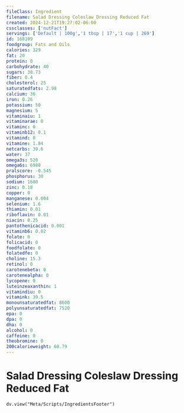 ```yaml
---
fileClass: Ingredient
filename: Salad Dressing Coleslaw Dressing Reduced Fat
created: 2024-12-21T19:27:02-06:00
cssclasses: ['nutFact']
servings: ['Default | 100g','1 tbsp | 17','1 cup | 269']
id: 168109
foodgroup: Fats and Oils
calories: 329
fat: 20
protein: 0
carbohydrate: 40
sugars: 38.73
fiber: 0.4
cholesterol: 25
saturatedfats: 2.98
calcium: 36
iron: 0.26
potassium: 50
magnesium: 5
vitaminaiu: 1
vitaminarae: 0
vitaminc: 0
vitaminb12: 0.1
vitamind: 0
vitamine: 1.84
netcarbs: 39.6
water: 37
omega3s: 520
omega6s: 6980
pralscore: -0.545
phosphorus: 30
sodium: 1600
zinc: 0.18
copper: 0
manganese: 0.004
selenium: 1.6
thiamin: 0.01
riboflavin: 0.01
niacin: 0.25
pantothenicacid: 0.001
vitaminb6: 0.02
folate: 0
folicacid: 0
foodfolate: 0
folatedfe: 0
choline: 15.3
retinol: 0
carotenebeta: 0
carotenealpha: 0
lycopene: 0
luteinzeaxanthin: 1
vitamindiu: 0
vitamink: 39.5
monounsaturatedfat: 8600
polyunsaturatedfat: 7520
epa: 0
dpa: 0
dha: 0
alcohol: 0
caffeine: 0
theobromine: 0
200calorieweight: 60.79
---
```


# Salad Dressing Coleslaw Dressing Reduced Fat

```dataviewjs
dv.view("Meta/Scripts/IngredientsFooter")
```